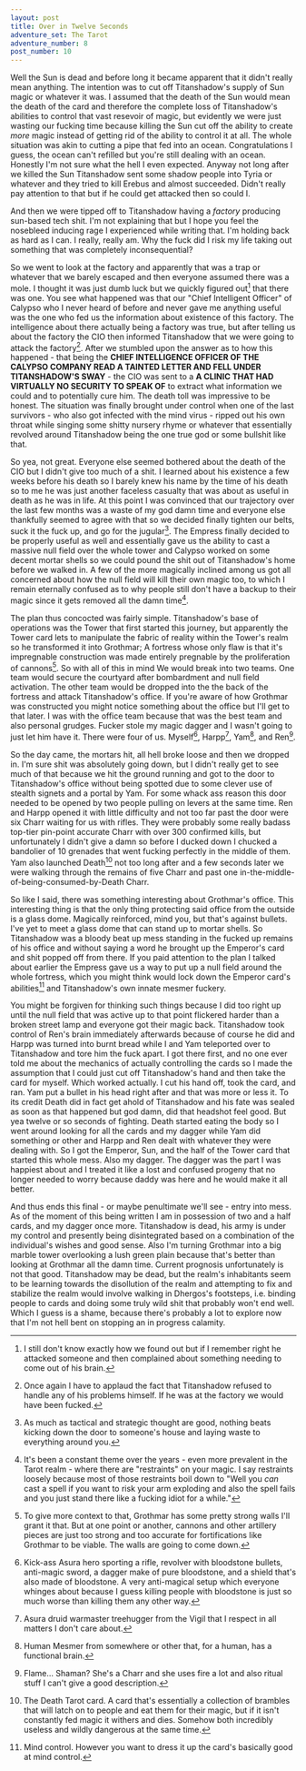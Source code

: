 ```yaml
---
layout: post
title: Over in Twelve Seconds
adventure_set: The Tarot
adventure_number: 8
post_number: 10
---
```



Well the Sun is dead and before long it became apparent that it didn't really mean anything. The intention was to cut off Titanshadow's supply of Sun magic or whatever it was. I assumed that the death of the Sun would mean the death of the card and therefore the complete loss of Titanshadow's abilities to control that vast resevoir of magic, but evidently we were just wasting our fucking time because killing the Sun cut off the ability to create *more* magic instead of getting rid of the ability to control it at all. The whole situation was akin to cutting a pipe that fed into an ocean. Congratulations I guess, the ocean can't refilled but you're still dealing with an ocean. Honestly I'm not sure what the hell I even expected. Anyway not long after we killed the Sun Titanshadow sent some shadow people into Tyria or whatever and they tried to kill Erebus and almost succeeded. Didn't really pay attention to that but if he could get attacked then so could I.

And then we were tipped off to Titanshadow having a *factory* producing sun-based tech shit. I'm not explaining that but I hope you feel the nosebleed inducing rage I experienced while writing that. I'm holding back as hard as I can. I really, really am. Why the fuck did I risk my life taking out something that was completely inconsequential?

So we went to look at the factory and apparently that was a trap or whatever that we barely escaped and then everyone assumed there was a mole. I thought it was just dumb luck but we quickly figured out[^fn-mole] that there was one. You see what happened was that our "Chief Intelligent Officer" of Calypso who I never heard of before and never gave me anything useful was the one who fed us the information about existence of this factory. The intelligence about there actually being a factory was true, but after telling us about the factory the CIO then informed Titanshadow that we were going to attack the factory[^fn-titanshadow]. After we stumbled upon the answer as to how this happened - that being the **CHIEF INTELLIGENCE OFFICER OF THE CALYPSO COMPANY READ A TAINTED LETTER AND FELL UNDER TITANSHADOW'S SWAY** - the CIO was sent to a **A CLINIC THAT HAD VIRTUALLY NO SECURITY TO SPEAK OF** to extract what information we could and to potentially cure him. The death toll was impressive to be honest. The situation was finally brought under control when one of the last survivors - who also got infected with the mind virus - ripped out his own throat while singing some shitty nursery rhyme or whatever that essentially revolved around Titanshadow being the one true god or some bullshit like that.

So yea, not great. Everyone else seemed bothered about the death of the CIO but I didn't give too much of a shit. I learned about his existence a few weeks before his death so I barely knew his name by the time of his death so to me he was just another faceless casualty that was about as useful in death as he was in life. At this point I was convinced that our trajectory over the last few months was a waste of my god damn time and everyone else thankfully seemed to agree with that so we decided finally tighten our belts, suck it the fuck up, and go for the jugular[^fn-jugular]. The Empress finally decided to be properly useful as well and essentially gave us the ability to cast a massive null field over the whole tower and Calypso worked on some decent mortar shells so we could pound the shit out of Titanshadow's home before we walked in. A few of the more magically inclined among us got all concerned about how the null field will kill their own magic too, to which I remain eternally confused as to why people still don't have a backup to their magic since it gets removed all the damn time[^fn-magic].

The plan thus concocted was fairly simple. Titanshadow's base of operations was the Tower that first started this journey, but apparently the Tower card lets to manipulate the fabric of reality within the Tower's realm so he transformed it into Grothmar; A fortress whose only flaw is that it's impregnable construction was made entirely pregnable by the proliferation of cannons[^fn-cannons]. So with all of this in mind We would break into two teams. One team would secure the courtyard after bombardment and null field activation. The other team would be dropped into the the back of the fortress and attack Titanshadow's office. If you're aware of how Grothmar was constructed you might notice something about the office but I'll get to that later. I was with the office team because that was the best team and also personal grudges. Fucker stole my magic dagger and I wasn't going to just let him have it. There were four of us. Myself[^fn-me], Harpp[^fn-harpp], Yam[^fn-yam], and Ren[^fn-ren].

So the day came, the mortars hit, all hell broke loose and then we dropped in. I'm sure shit was absolutely going down, but I didn't really get to see much of that because we hit the ground running and got to the door to Titanshadow's office without being spotted due to some clever use of stealth signets and a portal by Yam. For some whack ass reason this door needed to be opened by two people pulling on levers at the same time. Ren and Harpp opened it with little difficulty and not too far past the door were six Charr waiting for us with rifles. They were probably some really badass top-tier pin-point accurate Charr with over 300 confirmed kills, but unfortunately I didn't give a damn so before I ducked down I chucked a bandolier of 10 grenades that went fucking perfectly in the middle of them. Yam also launched Death[^fn-death] not too long after and a few seconds later we were walking through the remains of five Charr and past one in-the-middle-of-being-consumed-by-Death Charr.

So like I said, there was something interesting about Grothmar's office. This interesting thing is that the only thing protecting said office from the outside is a glass dome. Magically reinforced, mind you, but that's against bullets. I've yet to meet a glass dome that can stand up to mortar shells. So Titanshadow was a bloody beat up mess standing in the fucked up remains of his office and without saying a word he brought up the Emperor's card and shit popped off from there. If you paid attention to the plan I talked about earlier the Empress gave us a way to put up a null field around the whole fortress, which you might think would lock down the Emperor card's abilities[^fn-mindcontrol] and Titanshadow's own innate mesmer fuckery.

You might be forgiven for thinking such things because I did too right up until the null field that was active up to that point flickered harder than a broken street lamp and everyone got their magic back. Titanshadow took control of Ren's brain immediately afterwards because of course he did and Harpp was turned into burnt bread while I and Yam teleported over to Titanshadow and tore him the fuck apart. I got there first, and no one ever told me about the mechanics of actually controlling the cards so I made the assumption that I could just cut off Titanshadow's hand and then take the card for myself. Which worked actually. I cut his hand off, took the card, and ran. Yam put a bullet in his head right after and that was more or less it. To its credit Death did in fact get ahold of Titanshadow and his fate was sealed as soon as that happened but god damn, did that headshot feel good. But yea twelve or so seconds of fighting. Death started eating the body so I went around looking for all the cards and my dagger while Yam did something or other and Harpp and Ren dealt with whatever they were dealing with. So I got the Emperor, Sun, and the half of the Tower card that started this whole mess. Also my dagger. The dagger was the part I was happiest about and I treated it like a lost and confused progeny that no longer needed to worry because daddy was here and he would make it all better.

And thus ends this final - or maybe penultimate we'll see - entry into mess. As of the moment of this being written I am in possession of two and a half cards, and my dagger once more. Titanshadow is dead, his army is under my control and presently being disintegrated based on a combination of the individual's wishes and good sense. Also I'm turning Grothmar into a big marble tower overlooking a lush green plain because that's better than looking at Grothmar all the damn time. Current prognosis unfortunately is not that good. Titanshadow may be dead, but the realm's inhabitants seem to be learning towards the disollution of the realm and attempting to fix and stabilize the realm would involve walking in Dhergos's footsteps, i.e. binding people to cards and doing some truly wild shit that probably won't end well. Which I guess is a shame, because there's probably a lot to explore now that I'm not hell bent on stopping an in progress calamity.

[^fn-mole]: I still don't know exactly how we found out but if I remember right he attacked someone and then complained about something needing to come out of his brain.
[^fn-titanshadow]: Once again I have to applaud the fact that Titanshadow refused to handle any of his problems himself. If he was at the factory we would have been fucked.
[^fn-jugular]: As much as tactical and strategic thought are good, nothing beats kicking down the door to someone's house and laying waste to everything around you. 
[^fn-magic]: It's been a constant theme over the years - even more prevalent in the Tarot realm - where there are "restraints" on your magic. I say restraints loosely because most of those restraints boil down to "Well you *can* cast a spell if you want to risk your arm exploding and also the spell fails and you just stand there like a fucking idiot for a while."
[^fn-cannons]: To give more context to that, Grothmar has some pretty strong walls I'll grant it that. But at one point or another, cannons and other artillery pieces are just too strong and too accurate for fortifications like Grothmar to be viable. The walls are going to come down.
[^fn-me]: Kick-ass Asura hero sporting a rifle, revolver with bloodstone bullets, anti-magic sword, a dagger make of pure bloodstone, and a shield that's also made of bloodstone. A very anti-magical setup which everyone whinges about because I guess killing people with bloodstone is just so much worse than killing them any other way.
[^fn-harpp]: Asura druid warmaster treehugger from the Vigil that I respect in all matters I don't care about.
[^fn-yam]: Human Mesmer from somewhere or other that, for a human, has a functional brain.
[^fn-ren]: Flame... Shaman? She's a Charr and she uses fire a lot and also ritual stuff I can't give a good description.
[^fn-death]: The Death Tarot card. A card that's essentially a collection of brambles that will latch on to people and eat them for their magic, but if it isn't constantly fed magic it withers and dies. Somehow both incredibly useless and wildly dangerous at the same time.
[^fn-mindcontrol]: Mind control. However you want to dress it up the card's basically good at mind control.
